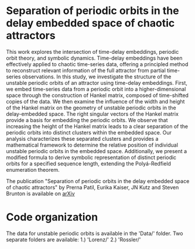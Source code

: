 # Separation of periodic orbits in the delay embedded space of chaotic attractors

This work explores the intersection of time-delay embeddings, periodic orbit theory, and
symbolic dynamics. Time-delay embeddings have been effectively applied to chaotic time-series
data, offering a principled method to reconstruct relevant information of the full attractor from
partial time-series observations. In this study, we investigate the structure of the unstable
periodic orbits of an attractor using time-delay embeddings. First, we embed time-series data
from a periodic orbit into a higher-dimensional space through the construction of Hankel matrix,
composed of time-shifted copies of the data. We then examine the influence of the width and
height of the Hankel matrix on the geometry of unstable periodic orbits in the delay-embedded
space. The right singular vectors of the Hankel matrix provide a basis for embedding the
periodic orbits. We observe that increasing the height of the Hankel matrix leads to a clear
separation of the periodic orbits into distinct clusters within the embedded space. Our analysis
characterizes these separated clusters and provides a mathematical framework to determine the
relative position of individual unstable periodic orbits in the embedded space. Additionally, we
present a modified formula to derive symbolic representation of distinct periodic orbits for a
specified sequence length, extending the Polyá-Redfield enumeration theorem.

The publication "Separation of periodic orbits in the delay embedded space of chaotic attractors" by Prerna Patil, Eurika Kaiser, JN Kutz and Steven Brunton is available on [arXiv](https://arxiv.org/abs/2411.13103)

# Code organization 
The data for unstable periodic orbits is available in the 'Data/' folder. Two separate folders are available: 1.) 'Lorenz/' 2.) 'Rossler/'